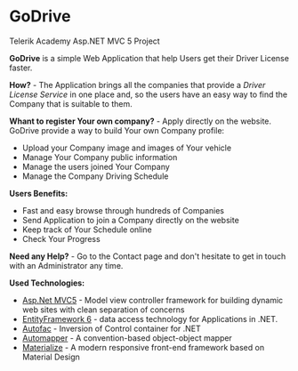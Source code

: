 # GoDrive
Telerik Academy Asp.NET MVC 5 Project

**GoDrive** is a simple Web Application that help Users get their Driver License faster.

**How?** - The Application brings all the companies that provide a _Driver License Service_ in one place and, so the users have an easy way to find the Company that is suitable to them.

**Whant to register Your own company?** - Apply directly on the website. GoDrive provide a way to build Your own Company profile:
* Upload your Company image and images of Your vehicle
* Manage Your Company public information
* Manage the users joined Your Company
* Manage the Company Driving Schedule

**Users Benefits:**
* Fast and easy browse through hundreds of Companies
* Send Application to join a Company directly on the website
* Keep track of Your Schedule online
* Check Your Progress

**Need any Help?** - Go to the Contact page and don't hesitate to get in touch with an Administrator any time.

**Used Technologies:**
* [Asp.Net MVC5](http://www.asp.net/mvc/mvc5) - Model view controller framework for building dynamic web sites with clean separation of concerns
* [EntityFramework 6](http://www.asp.net/mvc/overview/getting-started/getting-started-with-ef-using-mvc/creating-an-entity-framework-data-model-for-an-asp-net-mvc-application) - data access technology for Applications in .NET.
* [Autofac](http://autofac.org/) - Inversion of Control container for .NET
* [Automapper](http://automapper.org/) - A convention-based object-object mapper
* [Materialize](http://materializecss.com/) - A modern responsive front-end framework based on Material Design